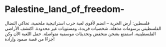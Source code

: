 # Palestine_land_of_freedom-
 فلسطين: أرض الحرية – انضم لأقوى لعبة حرب استراتيجية ملحمية، تحاكي النضال الفلسطيني برسومات مذهلة، شخصيات فريدة، ومستويات غير محدودة. اكتشف الأراضي الفلسطينية، استمتع بشحن منخفض وتحديثات موسمية متواصلة. حمل اللعبة الآن وكن جزءًا من قصة صمود وإرادة!
 
